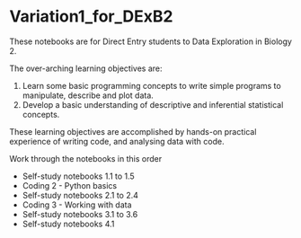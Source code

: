 # Variation1_for_DExB2

These notebooks are for Direct Entry students to Data Exploration in Biology 2. 

The over-arching learning objectives are:
1. Learn some basic programming concepts to write simple programs to manipulate, describe and plot data.
2. Develop a basic understanding of descriptive and inferential statistical concepts.

These learning objectives are accomplished by hands-on practical experience of writing code, and analysing data with code.

Work through the notebooks in this order
- Self-study notebooks 1.1 to 1.5
- Coding 2 - Python basics
- Self-study notebooks 2.1 to 2.4
- Coding 3 - Working with data
- Self-study notebooks 3.1 to 3.6
- Self-study notebooks 4.1
